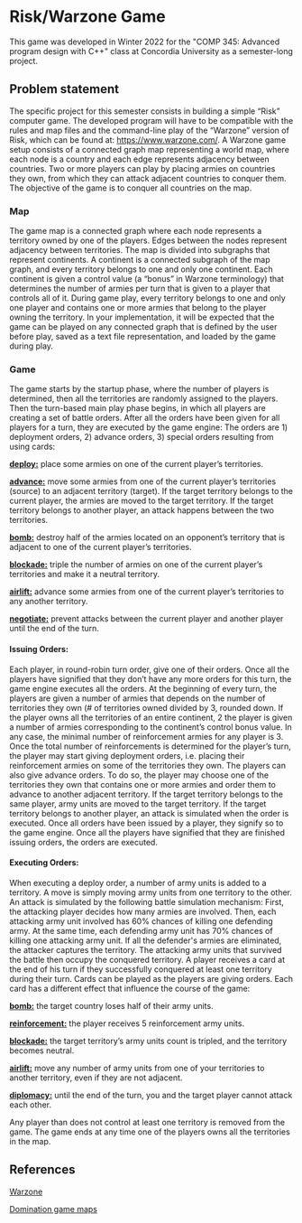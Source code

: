 # Risk/Warzone Game
This game was developed in Winter 2022 for the "COMP 345: Advanced program design with C++" class at Concordia University as a semester-long project.

## Problem statement
The specific project for this semester consists in building a simple “Risk” computer game. The developed program 
will have to be compatible with the rules and map files and the command-line play of the “Warzone” version of 
Risk, which can be found at: https://www.warzone.com/. A Warzone game setup consists of a connected graph 
map representing a world map, where each node is a country and each edge represents adjacency between 
countries. Two or more players can play by placing armies on countries they own, from which they can attack 
adjacent countries to conquer them. The objective of the game is to conquer all countries on the map. 
### Map
The game map is a connected graph where each node represents a territory owned by one of the players. Edges 
between the nodes represent adjacency between territories. The map is divided into subgraphs that represent 
continents. A continent is a connected subgraph of the map graph, and every territory belongs to one and only 
one continent. Each continent is given a control value (a “bonus” in Warzone terminology) that determines the 
number of armies per turn that is given to a player that controls all of it. During game play, every territory belongs 
to one and only one player and contains one or more armies that belong to the player owning the territory. In your 
implementation, it will be expected that the game can be played on any connected graph that is defined by the 
user before play, saved as a text file representation, and loaded by the game during play. 
### Game
The game starts by the startup phase, where the number of players is determined, then all the territories are 
randomly assigned to the players. Then the turn-based main play phase begins, in which all players are creating a 
set of battle orders. After all the orders have been given for all players for a turn, they are executed by the game 
engine: The orders are 1) deployment orders, 2) advance orders, 3) special orders resulting from using cards: 

<ins>**deploy:**</ins> place some armies on one of the current player’s territories. 

<ins>**advance:**</ins> move some armies from one of the current player’s territories (source) to an adjacent territory 
(target). If the target territory belongs to the current player, the armies are moved to the target 
territory. If the target territory belongs to another player, an attack happens between the two 
territories. 

<ins>**bomb:**</ins> destroy half of the armies located on an opponent’s territory that is adjacent to one of the current 
player’s territories. 

<ins>**blockade:**</ins> triple the number of armies on one of the current player’s territories and make it a neutral territory.

<ins>**airlift:**</ins> advance some armies from one of the current player’s territories to any another territory.

<ins>**negotiate:**</ins> prevent attacks between the current player and another player until the end of the turn. 

#### Issuing Orders: 
Each player, in round-robin turn order, give one of their orders. Once all the players have 
signified that they don’t have any more orders for this turn, the game engine executes all the orders. At the 
beginning of every turn, the players are given a number of armies that depends on the number of territories they 
own (# of territories owned divided by 3, rounded down. If the player owns all the territories of an entire continent, 
2
the player is given a number of armies corresponding to the continent’s control bonus value. In any case, the 
minimal number of reinforcement armies for any player is 3. Once the total number of reinforcements is 
determined for the player’s turn, the player may start giving deployment orders, i.e. placing their reinforcement 
armies on some of the territories they own. The players can also give advance orders. To do so, the player may 
choose one of the territories they own that contains one or more armies and order them to advance to another 
adjacent territory. If the target territory belongs to the same player, army units are moved to the target territory. If 
the target territory belongs to another player, an attack is simulated when the order is executed. Once all orders 
have been issued by a player, they signify so to the game engine. Once all the players have signified that they are 
finished issuing orders, the orders are executed. 
#### Executing Orders: 
When executing a deploy order, a number of army units is added to a territory. A move is 
simply moving army units from one territory to the other. An attack is simulated by the following battle simulation 
mechanism: First, the attacking player decides how many armies are involved. Then, each attacking army unit 
involved has 60% chances of killing one defending army. At the same time, each defending army unit has 70% 
chances of killing one attacking army unit. If all the defender's armies are eliminated, the attacker captures the 
territory. The attacking army units that survived the battle then occupy the conquered territory. A player receives a 
card at the end of his turn if they successfully conquered at least one territory during their turn. Cards can be 
played as the players are giving orders. Each card has a different effect that influence the course of the game: 

<ins>**bomb:**</ins> the target country loses half of their army units. 

<ins>**reinforcement:**</ins> the player receives 5 reinforcement army units. 

<ins>**blockade:**</ins> the target territory’s army units count is tripled, and the territory becomes neutral. 

<ins>**airlift:**</ins> move any number of army units from one of your territories to another territory, even if they are 
not adjacent. 

<ins>**diplomacy:**</ins> until the end of the turn, you and the target player cannot attack each other. 

Any player than does not control at least one territory is removed from the game. The game ends at any time one 
of the players owns all the territories in the map. 

## References
[Warzone](https://www.warzone.com/)

[Domination game maps](http://domination.sourceforge.net/getmaps.shtml)
